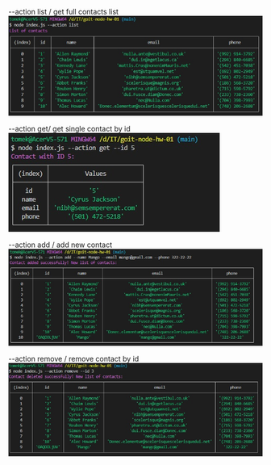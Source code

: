 --action list / get full contacts list
<img src="./screenshots/List of contacts.jpg">

--action get/ get single contact by id
<img src="./screenshots/Get_contact_Id.jpg">

--action add / add new contact
<img src="./screenshots/Add Contact.jpg">

--action remove / remove contact by id
<img src="./screenshots/Remove_contact.jpg">
